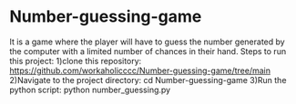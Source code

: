 # Number-guessing-game
It is a game where the player will have to guess the number generated by the computer with a limited number of chances in their hand.
Steps to run this project:
1)clone this repository: https://github.com/workaholicccc/Number-guessing-game/tree/main
2)Navigate to the project directory: cd Number-guessing-game
3)Run the python script: python number_guessing.py
